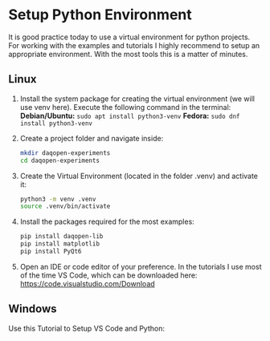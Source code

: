 # Setup Python Environment

It is good practice today to use a virtual environment for python projects. For working with the examples and tutorials I highly recommend to setup an appropriate environment. With the most tools this is a matter of minutes.



## Linux

1. Install the system package for creating the virtual environment (we will use venv here). Execute the following command in the terminal:
   **Debian/Ubuntu:** `sudo apt install python3-venv` 
   **Fedora:** `sudo dnf install python3-venv`

2. Create a project folder and navigate inside:

   ```bash
   mkdir daqopen-experiments
   cd daqopen-experiments
   ```

3. Create the Virtual Environment (located in the folder .venv) and activate it:

   ```bash
   python3 -m venv .venv
   source .venv/bin/activate
   ```

4. Install the packages required for the most examples:

   ```bash
   pip install daqopen-lib
   pip install matplotlib
   pip install PyQt6
   ```

5. Open an IDE or code editor of your preference. In the tutorials I use most of the time VS Code, which can be downloaded here: https://code.visualstudio.com/Download



## Windows

Use this Tutorial to Setup VS Code and Python: